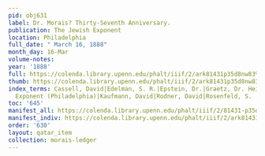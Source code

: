 ```yaml
---
pid: obj631
label: Dr. Morais? Thirty-Seventh Anniversary.
publication: The Jewish Exponent
location: Philadelphia
full_date: " March 16, 1888"
month_day: 16-Mar
volume-notes:
year: '1888'
full: https://colenda.library.upenn.edu/phalt/iiif/2/ark81431p35d8nw83%2FSHA256E-s7052883--2b38c8284d9487419ad10935bc4545342f456fc41323e817662133ecf83cca6e.jpeg/full/3500,/0/default.jpg
thumb: https://colenda.library.upenn.edu/phalt/iiif/2/ark81431p35d8nw83%2FSHA256E-s7052883--2b38c8284d9487419ad10935bc4545342f456fc41323e817662133ecf83cca6e.jpeg/full/!200,200/0/default.jpg
index_terms: Cassell, David|Edelman, S. R.|Epstein, Dr.|Graetz, Dr. Heinrich|Ha-Kerem|Ha-Melitz|Jewish
  Exponent (Philadelphia)|Kaufmann, David|Rodner, David|Rosenfeld, S.
toc: '645'
manifest_all: https://colenda.library.upenn.edu/phalt/iiif/2/81431-p35d8nw83/manifest
manifest_indiv: https://colenda.library.upenn.edu/phalt/iiif/2/ark81431p35d8nw83%2FSHA256E-s7052883--2b38c8284d9487419ad10935bc4545342f456fc41323e817662133ecf83cca6e.jpeg
order: '630'
layout: qatar_item
collection: morais-ledger
---
```

